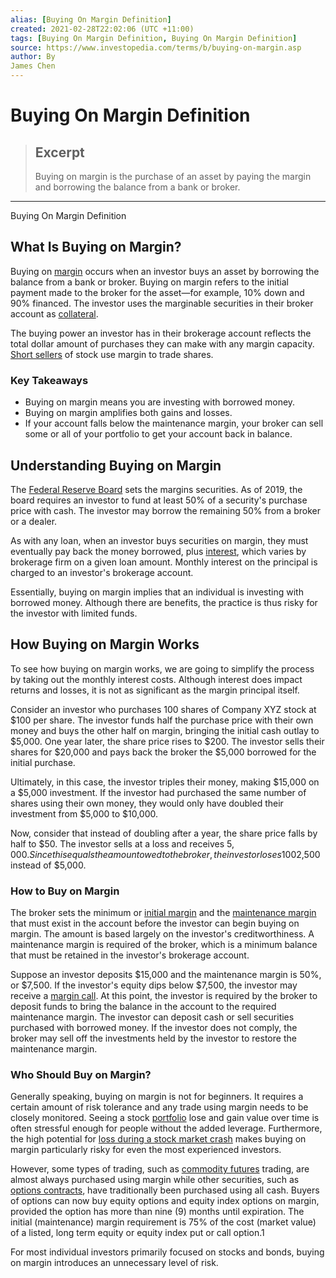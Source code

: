 ```yaml
---
alias: [Buying On Margin Definition]
created: 2021-02-28T22:02:06 (UTC +11:00)
tags: [Buying On Margin Definition, Buying On Margin Definition]
source: https://www.investopedia.com/terms/b/buying-on-margin.asp
author: By
James Chen
---
```


# Buying On Margin Definition

> ## Excerpt
> Buying on margin is the purchase of an asset by paying the margin and borrowing the balance from a bank or broker.

---

Buying On Margin Definition
## What Is Buying on Margin?

Buying on [margin](https://www.investopedia.com/terms/m/margin.asp) occurs when an investor buys an asset by borrowing the balance from a bank or broker. Buying on margin refers to the initial payment made to the broker for the asset—for example, 10% down and 90% financed. The investor uses the marginable securities in their broker account as [collateral](https://www.investopedia.com/terms/c/collateral.asp).

The buying power an investor has in their brokerage account reflects the total dollar amount of purchases they can make with any margin capacity. [Short sellers](https://www.investopedia.com/terms/s/shortselling.asp) of stock use margin to trade shares.

### Key Takeaways

-   Buying on margin means you are investing with borrowed money.
-   Buying on margin amplifies both gains and losses.
-   If your account falls below the maintenance margin, your broker can sell some or all of your portfolio to get your account back in balance.

## Understanding Buying on Margin

The [Federal Reserve Board](https://www.investopedia.com/terms/f/frb.asp) sets the margins securities. As of 2019, the board requires an investor to fund at least 50% of a security's purchase price with cash. The investor may borrow the remaining 50% from a broker or a dealer.

As with any loan, when an investor buys securities on margin, they must eventually pay back the money borrowed, plus [interest](https://www.investopedia.com/terms/i/interest.asp), which varies by brokerage firm on a given loan amount. Monthly interest on the principal is charged to an investor's brokerage account.

Essentially, buying on margin implies that an individual is investing with borrowed money. Although there are benefits, the practice is thus risky for the investor with limited funds.

## How Buying on Margin Works

To see how buying on margin works, we are going to simplify the process by taking out the monthly interest costs. Although interest does impact returns and losses, it is not as significant as the margin principal itself.

Consider an investor who purchases 100 shares of Company XYZ stock at $100 per share. The investor funds half the purchase price with their own money and buys the other half on margin, bringing the initial cash outlay to $5,000. One year later, the share price rises to $200. The investor sells their shares for $20,000 and pays back the broker the $5,000 borrowed for the initial purchase.

Ultimately, in this case, the investor triples their money, making $15,000 on a $5,000 investment. If the investor had purchased the same number of shares using their own money, they would only have doubled their investment from $5,000 to $10,000.

Now, consider that instead of doubling after a year, the share price falls by half to $50. The investor sells at a loss and receives $5,000. Since this equals the amount owed to the broker, the investor loses 100% of their investment. If the investor had not used margin for their initial investment, the investor would still have lost money, but they would only have lost 50% of their investment—$2,500 instead of $5,000.

### How to Buy on Margin

The broker sets the minimum or [initial margin](https://www.investopedia.com/terms/i/initialmargin.asp) and the [maintenance margin](https://www.investopedia.com/terms/m/maintenancemargin.asp) that must exist in the account before the investor can begin buying on margin. The amount is based largely on the investor's creditworthiness. A maintenance margin is required of the broker, which is a minimum balance that must be retained in the investor's brokerage account.

Suppose an investor deposits $15,000 and the maintenance margin is 50%, or $7,500. If the investor's equity dips below $7,500, the investor may receive a [margin call](https://www.investopedia.com/terms/m/margincall.asp). At this point, the investor is required by the broker to deposit funds to bring the balance in the account to the required maintenance margin. The investor can deposit cash or sell securities purchased with borrowed money. If the investor does not comply, the broker may sell off the investments held by the investor to restore the maintenance margin.

### Who Should Buy on Margin?

Generally speaking, buying on margin is not for beginners. It requires a certain amount of risk tolerance and any trade using margin needs to be closely monitored. Seeing a stock [portfolio](https://www.investopedia.com/terms/p/portfolio.asp) lose and gain value over time is often stressful enough for people without the added leverage. Furthermore, the high potential for [loss during a stock market crash](https://www.investopedia.com/ask/answers/lose-money-stock-market-crashes/) makes buying on margin particularly risky for even the most experienced investors.

However, some types of trading, such as [commodity futures](https://www.investopedia.com/terms/c/commodityfuturescontract.asp) trading, are almost always purchased using margin while other securities, such as [options contracts](https://www.investopedia.com/terms/o/optionscontract.asp), have traditionally been purchased using all cash. Buyers of options can now buy equity options and equity index options on margin, provided the option has more than nine (9) months until expiration. The initial (maintenance) margin requirement is 75% of the cost (market value) of a listed, long term equity or equity index put or call option.1

For most individual investors primarily focused on stocks and bonds, buying on margin introduces an unnecessary level of risk.
